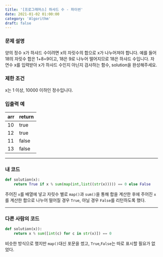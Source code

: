 ```yaml
---
title: '[프로그래머스] 하샤드 수 - 파이썬'
date: 2021-01-02 01:00:00
category: 'Algorithm'
draft: false
---
```

### 문제 설명
양의 정수 x가 하샤드 수이려면 x의 자릿수의 합으로 x가 나누어져야 합니다. 예를 들어 18의 자릿수 합은 1+8=9이고, 18은 9로 나누어 떨어지므로 18은 하샤드 수입니다. 자연수 x를 입력받아 x가 하샤드 수인지 아닌지 검사하는 함수, solution을 완성해주세요.


### 제한 조건
x는 1 이상, 10000 이하인 정수입니다.


### 입출력 예
|arr|	return|
|---|---|
|10	|true|
|12	|true|
|11	|false|
|13	|false|
---


###  내 코드 
```python
def solution(x):
    return True if x % sum(map(int,list((str(x))))) == 0 else False
```
주어진 `x`를 배열에 넣고 자릿수 별로 `map()`과 `sum()`을 통해 합을 계산한 후에 주어진 `x`를 계산한 합으로 나누어 떨어질 경우 `True`, 아닐 경우 `False`를 리턴하도록 했다.

---


### 다른 사람의 코드
```python
def solution(x)):
    return x % sum([int(c) for c in str(x)]) == 0
```
비슷한 방식으로 했지만 `map()`대신 포문을 썼고, `True`,`False`는 따로 표시할 필요가 없었다.